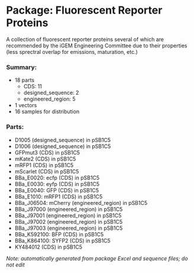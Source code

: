 # Package: Fluorescent Reporter Proteins

A collection of fluorescent reporter proteins several of which are recommended by the iGEM Engineering Committee due to their properties (less sprectral overlap for emissions, maturation, etc.)					

### Summary:

- 18 parts
    - CDS: 11
    - designed_sequence: 2
    - engineered_region: 5
- 1 vectors
- 16 samples for distribution

### Parts:

- D1005 (designed_sequence) in pSB1C5
- D1006 (designed_sequence) in pSB1C5
- GFPmut3 (CDS) in pSB1C5
- mKate2 (CDS) in pSB1C5
- mRFP1 (CDS) in pSB1C5
- mScarlet (CDS) in pSB1C5
- BBa_E0020: ecfp (CDS) in pSB1C5
- BBa_E0030: eyfp (CDS) in pSB1C5
- BBa_E0040: GFP (CDS) in pSB1C5
- BBa_E1010: mRFP1 (CDS) in pSB1C5
- BBa_J06504: mCherry (engineered_region) in pSB1C5
- BBa_J97000 (engineered_region) in pSB1C5
- BBa_J97001 (engineered_region) in pSB1C5
- BBa_J97002 (engineered_region) in pSB1C5
- BBa_J97003 (engineered_region) in pSB1C5
- BBa_K592100: BFP (CDS) in pSB1C5
- BBa_K864100: SYFP2 (CDS) in pSB1C5
- KY484012 (CDS) in pSB1C5

_Note: automatically generated from package Excel and sequence files; do not edit_
